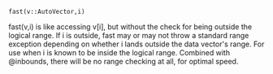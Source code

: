 ```
fast(v::AutoVector,i)
```

fast(v,i) is like accessing v[i], but without the check for being outside the logical range.  If i is outside, fast  may or may not throw a standard range exception depending on whether i lands outside the data vector's range. For use when i is known to be inside the logical range.  Combined with @inbounds, there will be no range checking at all, for optimal speed.
